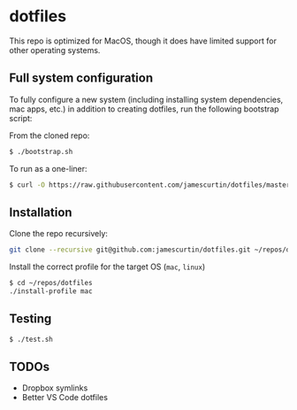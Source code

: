 # dotfiles

This repo is optimized for MacOS, though it does have limited support for other operating systems.

## Full system configuration

To fully configure a new system (including installing system dependencies, mac apps, etc.)
in addition to creating dotfiles, run the following bootstrap script:

From the cloned repo:
```bash
$ ./bootstrap.sh
```

To run as a one-liner:
```bash
$ curl -O https://raw.githubusercontent.com/jamescurtin/dotfiles/master/bootstrap/bootstrap.sh && bash bootstrap.sh && rm bootstrap.sh
```

## Installation

Clone the repo recursively:

```bash
git clone --recursive git@github.com:jamescurtin/dotfiles.git ~/repos/dotfiles
```

Install the correct profile for the target OS (`mac`, `linux`)

```bash
$ cd ~/repos/dotfiles
./install-profile mac
```

## Testing

```bash
$ ./test.sh
```

## TODOs

* Dropbox symlinks
* Better VS Code dotfiles
